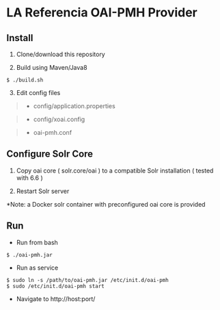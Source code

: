 # LA Referencia OAI-PMH Provider

## Install

1. Clone/download this repository

2. Build using Maven/Java8

```
$ ./build.sh
```

3. Edit config files

> - config/application.properties

> - config/xoai.config

> - oai-pmh.conf

## Configure Solr Core

1. Copy oai core ( solr.core/oai ) to a compatible Solr installation ( tested with 6.6 )

2. Restart Solr server

*Note: a Docker solr container with preconfigured oai core is provided 

## Run

- Run from bash

```
$ ./oai-pmh.jar
```

- Run as service

```
$ sudo ln -s /path/to/oai-pmh.jar /etc/init.d/oai-pmh
$ sudo /etc/init.d/oai-pmh start
``` 

- Navigate to http://host:port/ 


